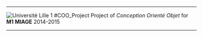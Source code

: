 -----------
![Université Lille 1](http://www.univ-lille1.fr/digitalAssets/38/38040_logo-trans.png)
#COO_Project 
Project of *Conception Orienté Objet* for **M1 MIAGE** 2014-2015

-----------
